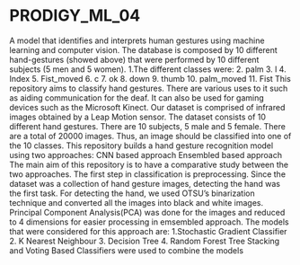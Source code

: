 # PRODIGY_ML_04
A model that identifies and interprets human gestures using machine learning and computer vision.
The database is composed by 10 different hand-gestures (showed above) that were performed by 10 different subjects (5 men and 5 women). 
1.The different classes were:
2. palm
3. l
4. Index
5. Fist_moved
6. c
7. ok
8. down
9. thumb
10. palm_moved
11. Fist
This repository aims to classify hand gestures. There are various uses to it such as aiding communication for the deaf. It can also be used for gaming devices such as the Microsoft Kinect. Our dataset is comprised of infrared images obtained by a Leap Motion sensor. The dataset consists of 10 different hand gestures. There are 10 subjects, 5 male and 5 female. There are a total of 20000 images. Thus, an image should be classified into one of the 10 classes.
This repository builds a hand gesture recognition model using two approaches:
CNN based approach
Ensembled based approach
The main aim of this repository is to have a comparative study between the two approaches.
The first step in classification is preprocessing. Since the dataset was a collection of hand gesture images, detecting the hand was the first task. For detecting the hand, we used OTSU’s binarization technique and converted all the images into black and white images.
Principal Component Analysis(PCA) was done for the images and reduced to 4 dimensions for easier processing in emsembled approach.
The models that were considered for this approach are:
1.Stochastic Gradient Classifier
2. K Nearest Neighbour
3. Decision Tree
4. Random Forest Tree
Stacking and Voting Based Classifiers were used to combine the models
